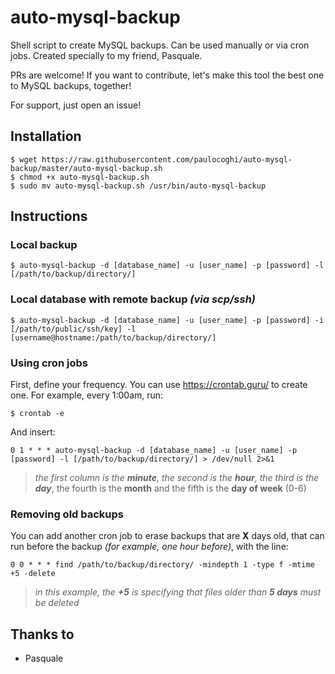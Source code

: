 # auto-mysql-backup
Shell script to create MySQL backups. Can be used manually or via cron jobs.
Created specially to my friend, Pasquale.

PRs are welcome! If you want to contribute, let's make this tool the best one to MySQL backups, together!

For support, just open an issue!

## Installation

```
$ wget https://raw.githubusercontent.com/paulocoghi/auto-mysql-backup/master/auto-mysql-backup.sh
$ chmod +x auto-mysql-backup.sh
$ sudo mv auto-mysql-backup.sh /usr/bin/auto-mysql-backup
```

## Instructions

### Local backup

```
$ auto-mysql-backup -d [database_name] -u [user_name] -p [password] -l [/path/to/backup/directory/]
```

### Local database with remote backup *(via scp/ssh)*

```
$ auto-mysql-backup -d [database_name] -u [user_name] -p [password] -i [/path/to/public/ssh/key] -l [username@hostname:/path/to/backup/directory/]
```

### Using cron jobs

First, define your frequency. You can use https://crontab.guru/ to create one. For example, every 1:00am, run:

```
$ crontab -e
```

And insert:

```
0 1 * * * auto-mysql-backup -d [database_name] -u [user_name] -p [password] -l [/path/to/backup/directory/] > /dev/null 2>&1
```

> *the first column is the **minute**, the second is the **hour**, the third is the **day***, the fourth is the **month** and the fifth is the **day of week** (0-6)

### Removing old backups

You can add another cron job to erase backups that are **X** days old, that can run before the backup *(for example, one hour before)*, with the line:

```
0 0 * * * find /path/to/backup/directory/ -mindepth 1 -type f -mtime +5 -delete
```

> *in this example, the **+5** is specifying that files older than **5 days** must be deleted*

## Thanks to

 - Pasquale
